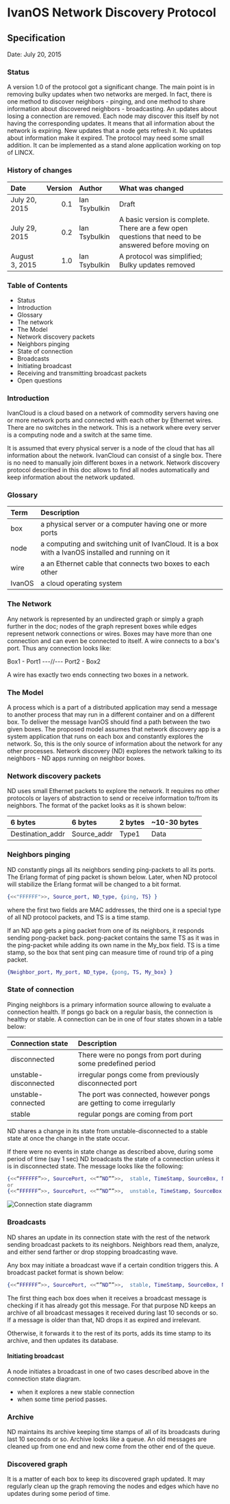 # IvanOS Network Discovery Protocol
## Specification

Date: July 20, 2015

### Status
A version 1.0 of the protocol got a significant change. The main point is in removing
bulky updates when two networks are merged. In fact, there is one method to discover 
neighbors - pinging, and one method to share information about discovered neighbors -
broadcasting. An updates about losing a connection are removed. Each node may discover
this itself by not having the corresponding updates. It means that all information about
the network is expiring. New updates that a node gets refresh it. No updates about information
make it expired.
The protocol may need some small addition. It can be implemented as a stand alone application
working on top of LINCX.


### History of changes

| Date 			| Version	| Author		| What was changed	|
|:--------------|----------:|:--------------|:------------------|		
| July 20, 2015	| 0.1 		| Ian Tsybulkin	| Draft 			|
| July 29, 2015 | 0.2 		| Ian Tsybulkin | A basic version is complete. There are a few open questions that need to be answered before moving on |
| August 3, 2015| 1.0 		| Ian Tsybulkin | A protocol was simplified; Bulky updates removed |


### Table of Contents

- Status
- Introduction
- Glossary
- The network
- The Model
- Network discovery packets
- Neighbors pinging
- State of connection
- Broadcasts
- Initiating broadcast
- Receiving and transmitting broadcast packets
- Open questions


### Introduction

IvanCloud is a cloud based on a network of commodity servers having one or more network ports
and connected with each other by Ethernet wires. There are no switches in the network. This is
a network where every server is a computing node and a switch at the same time.

It is assumed that every physical server is a node of the cloud that has all information about
the network. IvanCloud can consist of a single box. There is no need to manually join different
boxes in a network. Network discovery protocol described in this doc allows to find all nodes
automatically and keep information about the network updated.


### Glossary

| Term  | Description |
|:------|:-------|
| box 		| a physical server or a computer having one or more ports |
| node 		| a computing and switching unit of IvanCloud. It is a box with a IvanOS installed and running on it |
| wire 		| a an Ethernet cable that connects two boxes to each other |
|IvanOS 	| a cloud operating system |



### The Network

Any network is represented by an undirected graph or simply a graph further in the doc;
nodes of the graph represent boxes while edges represent network connections or wires.
Boxes may have more than one connection and can even be connected to itself.
A wire connects to a box's port. Thus any connection looks like:

Box1 - Port1 ---//--- Port2 - Box2

A wire has exactly two ends connecting two boxes in a network.


### The Model

A process which is a part of a distributed application may send a message to another process
that may run in a different container and on a different box. To deliver the message IvanOS
should find a path between the two given boxes. The proposed model assumes that 
network discovery app is a system application that runs on each box and constantly explores the network.
So, this is the only source of information about the network for any other processes.
Network discovery (ND) explores the network talking to its neighbors - ND apps running on
neighbor boxes.


### Network discovery packets

ND uses small Ethernet packets to explore the network. It requires no other protocols or layers
of abstraction to send or receive information to/from its neighbors. 
The format of the packet looks as it is shown below:

| 6 bytes			| 6 bytes			| 2 bytes	| ~10-30 bytes	 |
|:------------------|:------------------|:----------|:---------------|
| Destination_addr	| Source_addr 		| Type1		| Data 			 |



### Neighbors pinging

ND constantly pings all its neighbors sending ping-packets to all its ports.
The Erlang format of ping packet is shown below. Later, when ND protocol 
will stabilize the Erlang format will be changed to a bit format.

```Erlang
{<<"FFFFFF">>, Source_port, ND_type, {ping, TS} }

```

where the first two fields are MAC addresses, the third one is a special type of all ND protocol packets, and TS is a time stamp.

If an ND app gets a ping packet from one of its neighbors, it responds sending pong-packet back.
pong-packet contains the same TS as it was in the ping-packet while adding its own 
name in the My_box field. TS is a time stamp, so the box that sent ping can measure time of
round trip of a ping packet.


```Erlang
{Neighbor_port, My_port, ND_type, {pong, TS, My_box} } 

```


### State of connection

Pinging neighbors is a primary information source allowing to evaluate a connection health. 
If pongs go back on a regular basis, the connection is healthy or stable.
A connection can be in one of four states shown in a table below:


| Connection state	| Description 				|
|:------------------|:--------------------------|
| disconnected  	| There were no pongs from port during some predefined period |
| unstable-disconnected | irregular pongs come from previously disconnected port |
| unstable-connected | The port was connected, however pongs are getting to come irregularly |
| stable 			| regular pongs are coming from port |


ND shares a change in its state from unstable-disconnected to a stable state at once the change in the state occur. 

If there were no events in state change as described above, during some period of time (say 1 sec)
ND broadcasts the state of a connection unless it is in disconnected state. The message looks like the following:

```Erlang
{<<“FFFFFF”>>, SourcePort, <<“”ND””>>,  stable, TimeStamp, SourceBox, NeibPort, NeibBox}
or
{<<“FFFFFF”>>, SourcePort, <<“”ND””>>,  unstable, TimeStamp, SourceBox, NeibPort, NeibBox}
```

![Connection state diagramm](https://github.com/tsybulkin/discovery/blob/master/docs/connection_states_diagram.jpg)



### Broadcasts

ND shares an update in its connection state with the rest of the network sending
broadcast packets to its neighbors. Neighbors read them, analyze, and either send farther or
drop stopping broadcasting wave.

Any box may initiate a broadcast wave if a certain condition triggers this.
A broadcast packet format is shown below:

```Erlang 
{<<“FFFFFF”>>, SourcePort, <<“”ND””>>,  stable, TimeStamp, SourceBox, NeibPort, NeibBox}
```

The first thing each box does when it receives a broadcast message is checking if it has already
got this message. For that purpose ND keeps an archive of all broadcast messages it received
during last 10 seconds or so. If a message is older than that, ND drops it as expired and irrelevant.

Otherwise, it forwards it to the rest of its ports, adds its time stamp to its archive, 
and then updates its database.


#### Initiating broadcast

A node initiates a broadcast in one of two cases described above in the connection state
diagram.
- when it explores a new stable connection
- when some time period passes.


### Archive

ND maintains its archive keeping time stamps of all of its broadcasts during last 10 seconds or so.
Archive looks like a queue. An old messages are cleaned up from one end and new come from the other end of the queue.


### Discovered graph
It is a matter of each box to keep its discovered graph updated. It may regularly clean up the graph
removing the nodes and edges which have no updates during some period of time.







